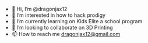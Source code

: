 - 👋 Hi, I’m @dragonjax12
- 👀 I’m interested in how to hack prodigy
- 🌱 I’m currently learning on Kids Elite a school program
- 💞️ I’m looking to collaborate on 3D Printing
- 📫 How to reach me dragonjax12@gmail.com

<!---
dragonjax12 is a ✨ special ✨ repository because its `README.md` (this file) appears on your GitHub profile.
You can click the Preview link to take a look at your changes.
--->
